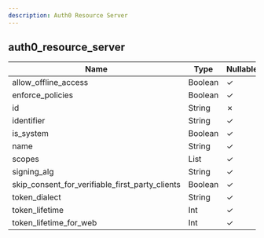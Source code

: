 ```yaml
---
description: Auth0 Resource Server
---
```

auth0_resource_server
---------------------

| **Name**                                        | **Type**  | **Nullable** |
| ----------------------------------------------- | --------- | ------------ |
| allow_offline_access                            | Boolean   | &check;      |
| enforce_policies                                | Boolean   | &check;      |
| id                                              | String    | &cross;      |
| identifier                                      | String    | &check;      |
| is_system                                       | Boolean   | &check;      |
| name                                            | String    | &check;      |
| scopes                                          | List<Map> | &check;      |
| signing_alg                                     | String    | &check;      |
| skip_consent_for_verifiable_first_party_clients | Boolean   | &check;      |
| token_dialect                                   | String    | &check;      |
| token_lifetime                                  | Int       | &check;      |
| token_lifetime_for_web                          | Int       | &check;      |
